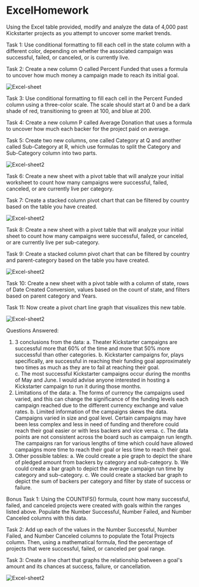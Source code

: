 # ExcelHomework
Using the Excel table provided, modify and analyze the data of 4,000 past Kickstarter projects as you attempt to uncover some market trends.

Task 1: Use conditional formatting to fill each cell in the state column with a different color, depending on whether the associated campaign was successful, failed, or canceled, or is currently live.

Task 2: Create a new column O called Percent Funded that uses a formula to uncover how much money a campaign made to reach its initial goal.

![Excel-sheet](Excel-images/excel-1.PNG)

Task 3: Use conditional formatting to fill each cell in the Percent Funded column using a three-color scale. The scale should start at 0 and be a dark shade of red, transitioning to green at 100, and blue at 200.

Task 4: Create a new column P called Average Donation that uses a formula to uncover how much each backer for the project paid on average.

Task 5: Create two new columns, one called Category at Q and another called Sub-Category at R, which use formulas to split the Category and Sub-Category column into two parts.

![Excel-sheet2](Excel-images/excel-2.PNG)

Task 6: Create a new sheet with a pivot table that will analyze your initial worksheet to count how many campaigns were successful, failed, canceled, or are currently live per category.

Task 7: Create a stacked column pivot chart that can be filtered by country based on the table you have created.

![Excel-sheet2](Excel-images/graph-1.PNG)

Task 8: Create a new sheet with a pivot table that will analyze your initial sheet to count how many campaigns were successful, failed, or canceled, or are currently live per sub-category.

Task 9: Create a stacked column pivot chart that can be filtered by country and parent-category based on the table you have created.

![Excel-sheet2](Excel-images/graph-2.PNG)

Task 10: Create a new sheet with a pivot table with a column of state, rows of Date Created Conversion, values based on the count of state, and filters based on parent category and Years.

Task 11: Now create a pivot chart line graph that visualizes this new table.

![Excel-sheet2](Excel-images/graph-3.PNG)

Questions Answered: 
1. 3 conclusions from the data:
a.	Theater Kickstarter campaigns are successful more that 60% of the time and more that 50% more successful than other categories. 
b.	Kickstarter campaigns for, plays specifically, are successful in reaching their funding goal approximately two times as much as they are to fail at reaching their goal.  
c.	The most successful Kickstarter campaigns occur during the months of May and June. I would advise anyone interested in hosting a Kickstarter campaign to run it during those months. 
2.	Limitations of the data:
a.	The forms of currency the campaigns used varied, and this can change the significance of the funding levels each campaign reached due to the different currency exchange and value rates. 
b.	Limited information of the campaigns skews the data. Campaigns varied in size and goal level. Certain campaigns may have been less complex and less in need of funding and therefore could reach their goal easier or with less backers and vice versa. 
c.	The data points are not consistent across the board such as campaign run length. The campaigns ran for various lengths of time which could have allowed campaigns more time to reach their goal or less time to reach their goal. 
3.	Other possible tables:
a.	We could create a pie graph to depict the share of pledged amount from backers by category and sub-category. 
b.	We could create a bar graph to depict the average campaign run time by category and sub-category. 
c.	We could create a stacked bar graph to depict the sum of backers per category and filter by state of success or failure. 

Bonus
Task 1: Using the COUNTIFS() formula, count how many successful, failed, and canceled projects were created with goals within the ranges listed above. Populate the Number Successful, Number Failed, and Number Canceled columns with this data.

Task 2: Add up each of the values in the Number Successful, Number Failed, and Number Canceled columns to populate the Total Projects column. Then, using a mathematical formula, find the percentage of projects that were successful, failed, or canceled per goal range.

Task 3: Create a line chart that graphs the relationship between a goal's amount and its chances at success, failure, or cancellation.

![Excel-sheet2](Excel-images/graph-4.PNG)
